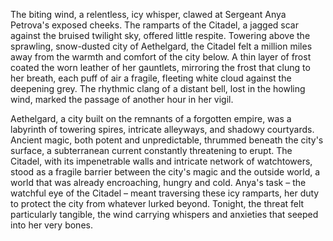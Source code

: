 The biting wind, a relentless, icy whisper, clawed at Sergeant Anya Petrova's exposed cheeks.  The ramparts of the Citadel, a jagged scar against the bruised twilight sky, offered little respite.  Towering above the sprawling, snow-dusted city of Aethelgard, the Citadel felt a million miles away from the warmth and comfort of the city below.  A thin layer of frost coated the worn leather of her gauntlets, mirroring the frost that clung to her breath, each puff of air a fragile, fleeting white cloud against the deepening grey.  The rhythmic clang of a distant bell, lost in the howling wind, marked the passage of another hour in her vigil.

Aethelgard, a city built on the remnants of a forgotten empire, was a labyrinth of towering spires, intricate alleyways, and shadowy courtyards.  Ancient magic, both potent and unpredictable, thrummed beneath the city's surface, a subterranean current constantly threatening to erupt.  The Citadel, with its impenetrable walls and intricate network of watchtowers, stood as a fragile barrier between the city's magic and the outside world, a world that was already encroaching, hungry and cold.   Anya's task – the watchful eye of the Citadel – meant traversing these icy ramparts, her duty to protect the city from whatever lurked beyond.  Tonight, the threat felt particularly tangible, the wind carrying whispers and anxieties that seeped into her very bones.
